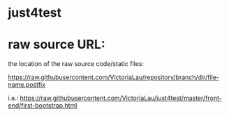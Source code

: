 # just4test

# raw source URL:
the location of the raw source code/static files:

https://raw.githubusercontent.com/VictoriaLau/repository/branch/dir/file-name.postfix

i.e.:
https://raw.githubusercontent.com/VictoriaLau/just4test/master/front-end/first-bootstrap.html
